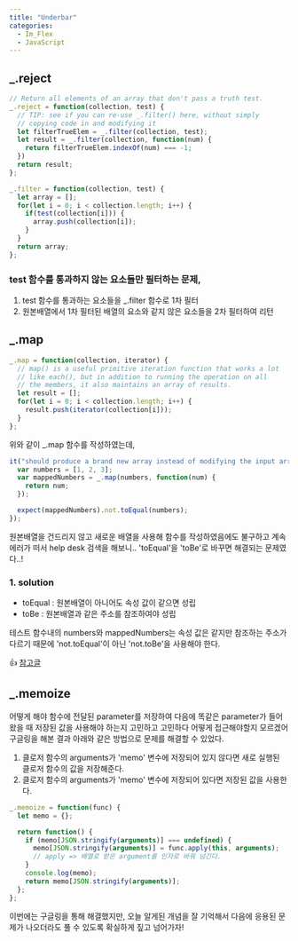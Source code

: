 ```yaml
---
title: "Underbar"
categories:
  - Im_Flex
  - JavaScript
---
```


## _.reject

```js
// Return all elements of an array that don't pass a truth test.
_.reject = function(collection, test) {
  // TIP: see if you can re-use _.filter() here, without simply
  // copying code in and modifying it
  let filterTrueElem = _.filter(collection, test);
  let result = _.filter(collection, function(num) {
    return filterTrueElem.indexOf(num) === -1;
  })
  return result;
};

_.filter = function(collection, test) {
  let array = [];
  for(let i = 0; i < collection.length; i++) {
    if(test(collection[i])) {
      array.push(collection[i]);
    }
  }
  return array;
};
```
### test 함수를 통과하지 않는 요소들만 필터하는 문제,
1. test 함수를 통과하는 요소들을 _.filter 함수로 1차 필터
2. 원본배열에서 1차 필터된 배열의 요소와 같지 않은 요소들을 2차 필터하여 리턴 



## _.map

```js
_.map = function(collection, iterator) {
  // map() is a useful primitive iteration function that works a lot
  // like each(), but in addition to running the operation on all
  // the members, it also maintains an array of results.
  let result = [];
  for(let i = 0; i < collection.length; i++) {
    result.push(iterator(collection[i]));
  }
};
```
위와 같이 _.map 함수를 작성하였는데,
```js
it("should produce a brand new array instead of modifying the input array", function() {
  var numbers = [1, 2, 3];
  var mappedNumbers = _.map(numbers, function(num) {
    return num;
  });

  expect(mappedNumbers).not.toEqual(numbers);
});
```
원본배열을 건드리지 않고 새로운 배열을 사용해 함수를 작성하였음에도 불구하고 계속 에러가 떠서 help desk 검색을 해보니..
'toEqual'을 'toBe'로 바꾸면 해결되는 문제였다..! 

### 1. solution

- toEqual : 원본배열이 아니어도 속성 값이 같으면 성립
- toBe : 원본배열과 같은 주소를 참조하여야 성립

테스트 함수내의 numbers와 mappedNumbers는 속성 값은 같지만 참조하는 주소가 다르기 때문에 'not.toEqual'이 아닌 'not.toBe'을 사용해야 한다.

👍 [참고글](https://benmccormick.org/2017/08/15/jest-matchers-1/)

## _.memoize

어떻게 해야 함수에 전달된 parameter를 저장하여 다음에 똑같은 parameter가 들어왔을 때 저장된 값을 사용해야 하는지 고민하고 고민하다 어떻게 접근해야할지 모르겠어 구글링을 해본 결과 아래와 같은 방법으로 문제를 해결할 수 있었다.

1. 클로저 함수의 arguments가 'memo' 변수에 저장되어 있지 않다면 새로 실행된 클로저 함수의 값을 저장해준다.
2. 클로저 함수의 arguments가 'memo' 변수에 저장되어 있다면 저장된 값을 사용한다.

```js
_.memoize = function(func) {
  let memo = {};

  return function() {
    if (memo[JSON.stringify(arguments)] === undefined) {
      memo[JSON.stringify(arguments)] = func.apply(this, arguments);
      // apply => 배열로 받은 argument를 인자로 바꿔 넘긴다.
    }
    console.log(memo);
    return memo[JSON.stringify(arguments)];
  };
};
```

이번에는 구글링을 통해 해결했지만, 오늘 알게된 개념을 잘 기억해서 다음에 응용된 문제가 나오더라도 풀 수 있도록 확실하게 짚고 넘어가자!
